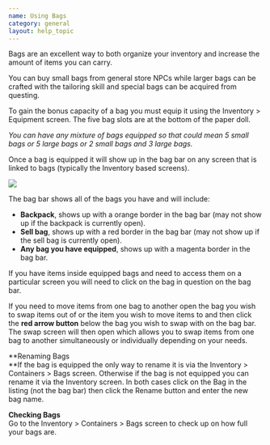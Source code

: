 ```yaml
---
name: Using Bags
category: general
layout: help_topic
---
```

Bags are an excellent way to both organize your inventory and increase the amount of items you can carry.

You can buy small bags from general store NPCs while larger bags can be crafted with the tailoring skill and special bags can be acquired from questing.

To gain the bonus capacity of a bag you must equip it using the Inventory > Equipment screen. The five bag slots are at the bottom of the paper doll.

_You can have any mixture of bags equipped so that could mean 5 small bags or 5 large bags or 2 small bags and 3 large bags._

Once a bag is equipped it will show up in the bag bar on any screen that is linked to bags (typically the Inventory based screens).

![](http://www.forlornonline.com/images/bagbar.jpg)

The bag bar shows all of the bags you have and will include:

*   **Backpack**, shows up with a orange border in the bag bar (may not show up if the backpack is currently open).
*   **Sell bag**, shows up with a red border in the bag bar (may not show up if the sell bag is currently open).
*   **Any bag you have equipped**, shows up with a magenta border in the bag bar.

If you have items inside equipped bags and need to access them on a particular screen you will need to click on the bag in question on the bag bar.

If you need to move items from one bag to another open the bag you wish to swap items out of or the item you wish to move items to and then click the **red arrow button** below the bag you wish to swap with on the bag bar. The swap screen will then open which allows you to swap items from one bag to another simultaneously or individually depending on your needs.

**Renaming Bags  
**If the bag is equipped the only way to rename it is via the Inventory > Containers > Bags screen. Otherwise if the bag is not equipped you can rename it via the Inventory screen. In both cases click on the Bag in the listing (not the bag bar) then click the Rename button and enter the new bag name.

**Checking Bags**  
Go to the Inventory > Containers > Bags screen to check up on how full your bags are.